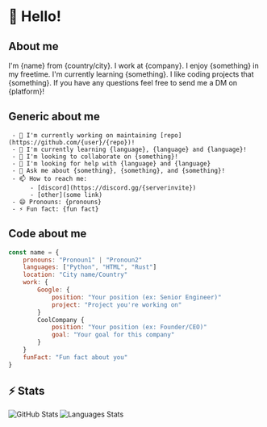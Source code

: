 <!--Title start

# Combined profile template

This template is licensed under the MIT license (https://choosealicense.com/licenses/mit/).

The MIT License is a permissive open-source license that allows you to use this template for any purpose, including commercial purposes, as long as you include a copy of the license and retain the copyright notice. You can also modify and distribute the template, as long as you include the same license and copyright notice as the original template. You are not required to share your modifications or derivative works with others. You are free to use this template in your own projects without any limitations.

Title end-->

<!--Start template-->

<!--Note: this template is all the md profile readme files combined-->

# 👋 Hello!

## About me

<!--Disclaimer: About Me templates are purely meant for inspiration, copying this fully is not recommended.-->

I'm {name} from {country/city}. I work at {company}. I enjoy {something} in my freetime. I'm currently learning {something}. I like coding projects that {something}. If you have any questions feel free to send me a DM on {platform}!

## Generic about me

```
 - 🔭 I'm currently working on maintaining [repo](https://github.com/{user}/{repo})!
 - 🌱 I'm currently learning {language}, {language} and {language}!
 - 👯 I'm looking to collaborate on {something}!
 - 🤔 I'm looking for help with {language} and {language}
 - 💬 Ask me about {something}, {something}, and {something}!
 - 📫 How to reach me:
      - [discord](https://discord.gg/{serverinvite})
      - [other](some link)
 - 😄 Pronouns: {pronouns}
 - ⚡ Fun fact: {fun fact}
```

## Code about me

```javascript
const name = {
    pronouns: "Pronoun1" | "Pronoun2"
    languages: ["Python", "HTML", "Rust"]
    location: "City name/Country"
    work: {
        Google: {
            position: "Your position (ex: Senior Engineer)"
            project: "Project you're working on"
        }
        CoolCompany {
            position: "Your position (ex: Founder/CEO)"
            goal: "Your goal for this company"
        }
    }
    funFact: "Fun fact about you"
}
```

<!--Note: This is JS, but you can use this in any format and language you want!-->

## ⚡ Stats

<img align="left" alt="GitHub Stats" src="https://github-readme-stats.vercel.app/api?username=YOUR_USERNAME_HERE&show_icons=true&theme=dark"/>
<!--Documentation of github stats card are to be located at https://github.com/anuraghazra/github-readme-stats#github-stats-card. Make sure to replace 'YOUR_USERNAME_HERE' with your github username-->

<img align="left" alt="Languages Stats" src="https://github-readme-stats.vercel.app/api/top-langs/?username=YOUR_USERNAME_HERE&layout=compact&theme=dark"/>
<!--Documentation of top language readme stats are to be located at https://github.com/anuraghazra/github-readme-stats#top-languages-card. Make sure to replace 'YOUR_USERNAME_HERE' with your github username-->

<!--End template-->
